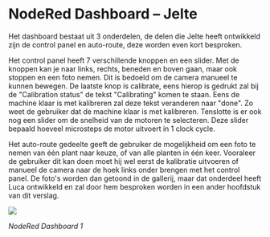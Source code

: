 # NodeRed Dashboard – Jelte

Het dashboard bestaat uit 3 onderdelen, de delen die Jelte heeft ontwikkeld zijn de control panel en auto-route, deze worden even kort besproken.

Het control panel heeft 7 verschillende knoppen en een slider. Met de knoppen kan je naar links, rechts, beneden en boven gaan, maar ook stoppen en een foto nemen. Dit is bedoeld om de camera manueel te kunnen bewegen. De laatste knop is calibrate, eens hierop is gedrukt zal bij de "Calibration status" de tekst "Calibrating" komen te staan. Eens de machine klaar is met kalibreren zal deze tekst veranderen naar "done". Zo weet de gebruiker dat de machine klaar is met kalibreren. Tenslotte is er ook nog een slider om de snelheid van de motoren te selecteren. Deze slider bepaald hoeveel microsteps de motor uitvoert in 1 clock cycle.

Het auto-route gedeelte geeft de gebruiker de mogelijkheid om een foto te nemen van één plant naar keuze, of van alle planten in één keer. Vooraleer de gebruiker dit kan doen moet hij wel eerst de kalibratie uitvoeren of manueel de camera naar de hoek links onder brengen met het control panel. De foto's worden dan getoond in de gallerij, maar dat onderdeel heeft Luca ontwikkeld en zal door hem besproken worden in een ander hoofdstuk van dit verslag.

![](RackMultipart20230118-1-es64sw_html_a61a6587bfa3b3cf.png)

_NodeRed Dashboard 1_
